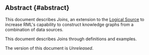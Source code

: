 ## Abstract {#abstract}

This document describes *Joins*, an extension to the [Logical Source](https://kg-construct.github.io/rml-io/spec/docs/) to increase RML's capability to construct knowledge graphs from a combination of data sources.

This document describes Joins through definitions and examples.

The version of this document is *Unreleased*.